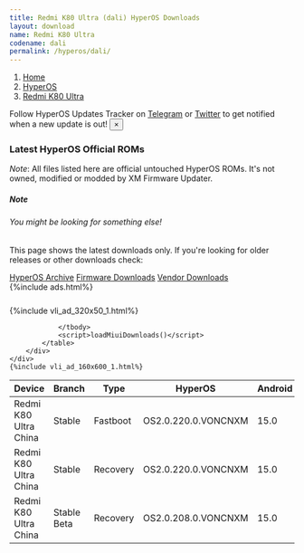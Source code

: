 ```yaml
---
title: Redmi K80 Ultra (dali) HyperOS Downloads
layout: download
name: Redmi K80 Ultra
codename: dali
permalink: /hyperos/dali/
---
```

<nav aria-label="breadcrumb">
    <ol class="breadcrumb">
        <li class="breadcrumb-item"><a href="/">Home</a></li>
        <li class="breadcrumb-item"><a href="/hyperos/">HyperOS</a></li>
        <li class="breadcrumb-item active" aria-current="page"><a href="/hyperos/dali/">Redmi K80 Ultra</a></li>
    </ol>
</nav>
<div class="alert alert-primary alert-dismissible fade show" role="alert">
    Follow HyperOS Updates Tracker on <a href="https://t.me/MIUIUpdatesTracker" class="alert-link">Telegram</a>
     or <a href="https://twitter.com/MiFwUpdater" class="alert-link">Twitter</a> to get notified when a new update is out!
    <button type="button" class="close" data-dismiss="alert" aria-label="Close">
        <span aria-hidden="true">&times;</span>
    </button>
</div>

### Latest HyperOS Official ROMs
*Note*: All files listed here are official untouched HyperOS ROMs. It's not owned, modified or modded by XM Firmware Updater.
<div class="card">
  <div class="card-body">
    <h5 class="card-title">Note</h5>
    <h6 class="card-subtitle mb-2 text-muted">You might be looking for something else!</h6>
    <p class="card-text">This page shows the latest downloads only.
     If you're looking for older releases or other downloads check:</p>
    <a href="/archive/hyperos/dali/" class="card-link">HyperOS Archive</a>
    <a href="/firmware/dali/" class="card-link">Firmware Downloads</a>
    <a href="/vendor/dali/" class="card-link">Vendor Downloads</a>
  </div>
</div>
{%include ads.html%}
<div class="row justify-content-center">
    <div class="col-10">
        <div class="table-responsive-md" style="margin-top: 25px;">
            {%include vli_ad_320x50_1.html%}
            <table id="miui" class="display dt-responsive nowrap compact table table-striped table-hover table-sm">
                <thead class="thead-dark">
                    <tr>
                        <th data-ref="device">Device</th>
                        <th data-ref="branch">Branch</th>
                        <th data-ref="type">Type</th>
                        <th data-ref="miui">HyperOS</th>
                        <th data-ref="android">Android</th>
                        <th data-ref="size">Size</th>
                        <th data-ref="size">Date</th>
                        <th data-ref="link">Link</th>
                    </tr>
                </thead>
                <tbody>
                <tr><td>Redmi K80 Ultra China</td><td>Stable</td><td>Fastboot</td><td>OS2.0.220.0.VONCNXM</td><td>15.0</td><td>10.2 GB</td><td>2025-09-08</td><td><a href="/hyperos/dali/stable/OS2.0.220.0.VONCNXM/">Download</a></td></tr>
<tr><td>Redmi K80 Ultra China</td><td>Stable</td><td>Recovery</td><td>OS2.0.220.0.VONCNXM</td><td>15.0</td><td>7.8 GB</td><td>2025-09-18</td><td><a href="/hyperos/dali/stable/OS2.0.220.0.VONCNXM/">Download</a></td></tr>
<tr><td>Redmi K80 Ultra China</td><td>Stable Beta</td><td>Recovery</td><td>OS2.0.208.0.VONCNXM</td><td>15.0</td><td>7.8 GB</td><td>2025-06-26</td><td><a href="/hyperos/dali/stable beta/OS2.0.208.0.VONCNXM/">Download</a></td></tr>

                </tbody>
                <script>loadMiuiDownloads()</script>
            </table>
        </div>
    </div>
    {%include vli_ad_160x600_1.html%}
</div>
